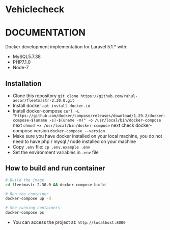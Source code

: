 # Vehiclecheck
DOCUMENTATION
=============
Docker development implementation for Laravel 5.1.\* with:

- MySQL5.7.38
- PHP7.1.0
- Node-7

## Installation

- Clone this repository `git clone https://github.com/rahul-aecor/fleetmastr-2.30.0.git`
- Install docker `apt install docker.io`
- Inatsll docker-compose `curl -L "https://github.com/docker/compose/releases/download/1.29.2/docker-compose-$(uname -s)-$(uname -m)" -o /usr/local/bin/docker-compose` next `chmod +x /usr/local/bin/docker-compose` next check docker-compose version `docker-compose --version`
- Make sure you have docker installed on your local machine, you do not need to have php / mysql / node installed on your machine
- Copy `.env` file: `cp .env.example .env`
- Set the environment variables in `.env` file
## How to build and run container
```sh
# Build the image
cd fleetmastr-2.30.0 && docker-compose build

# Run the container
docker-compose up -d

# See running containers
docker-compose ps 
```
- You can access the project at: `http://localhost:8000`
